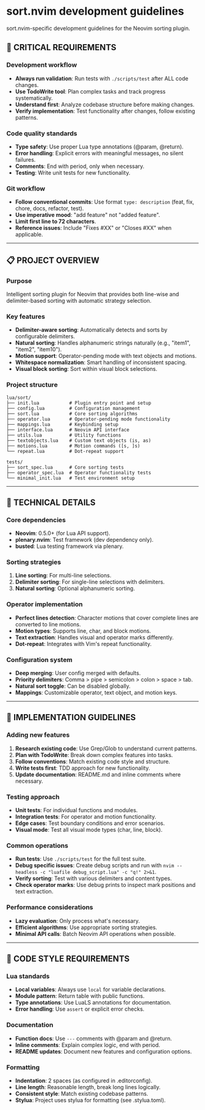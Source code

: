 # sort.nvim development guidelines

sort.nvim-specific development guidelines for the Neovim sorting plugin.

## 🚨 **CRITICAL REQUIREMENTS**

### Development workflow
- **Always run validation**: Run tests with `./scripts/test` after ALL code changes.
- **Use TodoWrite tool**: Plan complex tasks and track progress systematically.
- **Understand first**: Analyze codebase structure before making changes.
- **Verify implementation**: Test functionality after changes, follow existing patterns.

### Code quality standards
- **Type safety**: Use proper Lua type annotations (@param, @return).
- **Error handling**: Explicit errors with meaningful messages, no silent failures.
- **Comments**: End with period, only when necessary.
- **Testing**: Write unit tests for new functionality.

### Git workflow
- **Follow conventional commits**: Use format `type: description` (feat, fix, chore, docs, refactor, test).
- **Use imperative mood**: "add feature" not "added feature".
- **Limit first line to 72 characters**.
- **Reference issues**: Include "Fixes #XX" or "Closes #XX" when applicable.

---

## 📋 **PROJECT OVERVIEW**

### Purpose
Intelligent sorting plugin for Neovim that provides both line-wise and delimiter-based sorting with automatic strategy selection.

### Key features
- **Delimiter-aware sorting**: Automatically detects and sorts by configurable delimiters.
- **Natural sorting**: Handles alphanumeric strings naturally (e.g., "item1", "item2", "item10").
- **Motion support**: Operator-pending mode with text objects and motions.
- **Whitespace normalization**: Smart handling of inconsistent spacing.
- **Visual block sorting**: Sort within visual block selections.

### Project structure
```
lua/sort/
├── init.lua           # Plugin entry point and setup
├── config.lua         # Configuration management
├── sort.lua           # Core sorting algorithms
├── operator.lua       # Operator-pending mode functionality
├── mappings.lua       # Keybinding setup
├── interface.lua      # Neovim API interface
├── utils.lua          # Utility functions
├── textobjects.lua    # Custom text objects (is, as)
├── motions.lua        # Motion commands ([s, ]s)
└── repeat.lua         # Dot-repeat support

tests/
├── sort_spec.lua      # Core sorting tests
├── operator_spec.lua  # Operator functionality tests
└── minimal_init.lua   # Test environment setup
```

---

## 🔧 **TECHNICAL DETAILS**

### Core dependencies
- **Neovim**: 0.5.0+ (for Lua API support).
- **plenary.nvim**: Test framework (dev dependency only).
- **busted**: Lua testing framework via plenary.

### Sorting strategies
1. **Line sorting**: For multi-line selections.
2. **Delimiter sorting**: For single-line selections with delimiters.
3. **Natural sorting**: Optional alphanumeric sorting.

### Operator implementation
- **Perfect lines detection**: Character motions that cover complete lines are converted to line motions.
- **Motion types**: Supports line, char, and block motions.
- **Text extraction**: Handles visual and operator marks differently.
- **Dot-repeat**: Integrates with Vim's repeat functionality.

### Configuration system
- **Deep merging**: User config merged with defaults.
- **Priority delimiters**: Comma > pipe > semicolon > colon > space > tab.
- **Natural sort toggle**: Can be disabled globally.
- **Mappings**: Customizable operator, text object, and motion keys.

---

## 🎯 **IMPLEMENTATION GUIDELINES**

### Adding new features
1. **Research existing code**: Use Grep/Glob to understand current patterns.
2. **Plan with TodoWrite**: Break down complex features into tasks.
3. **Follow conventions**: Match existing code style and structure.
4. **Write tests first**: TDD approach for new functionality.
5. **Update documentation**: README.md and inline comments where necessary.

### Testing approach
- **Unit tests**: For individual functions and modules.
- **Integration tests**: For operator and motion functionality.
- **Edge cases**: Test boundary conditions and error scenarios.
- **Visual mode**: Test all visual mode types (char, line, block).

### Common operations
- **Run tests**: Use `./scripts/test` for the full test suite.
- **Debug specific issues**: Create debug scripts and run with `nvim --headless -c "luafile debug_script.lua" -c "q!" 2>&1`.
- **Verify sorting**: Test with various delimiters and content types.
- **Check operator marks**: Use debug prints to inspect mark positions and text extraction.

### Performance considerations
- **Lazy evaluation**: Only process what's necessary.
- **Efficient algorithms**: Use appropriate sorting strategies.
- **Minimal API calls**: Batch Neovim API operations when possible.

---

## 📝 **CODE STYLE REQUIREMENTS**

### Lua standards
- **Local variables**: Always use `local` for variable declarations.
- **Module pattern**: Return table with public functions.
- **Type annotations**: Use LuaLS annotations for documentation.
- **Error handling**: Use `assert` or explicit error checks.

### Documentation
- **Function docs**: Use `---` comments with @param and @return.
- **Inline comments**: Explain complex logic, end with period.
- **README updates**: Document new features and configuration options.

### Formatting
- **Indentation**: 2 spaces (as configured in .editorconfig).
- **Line length**: Reasonable length, break long lines logically.
- **Consistent style**: Match existing codebase patterns.
- **Stylua**: Project uses stylua for formatting (see .stylua.toml).